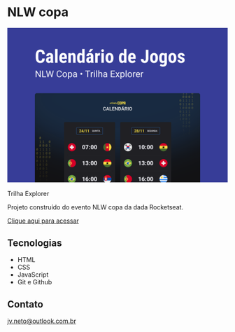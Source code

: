 # NLW copa

![preview](/assets/capa.svg)

Trilha Explorer

Projeto construído do evento NLW copa da  dada Rocketseat.

[ Clique aqui para acessar](https://josevanderleineto.github.io/calendario-da-copa/)

## Tecnologias

- HTML
- CSS
- JavaScript 
- Git e Github

## Contato

jv.neto@outlook.com.br

